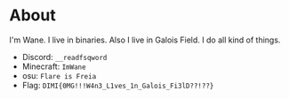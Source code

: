 # About
I'm Wane. I live in binaries. Also I live in Galois Field.
I do all kind of things.

- Discord: `__readfsqword`
- Minecraft: `ImWane`
- osu: `Flare is Freia`
- Flag: `DIMI{0MG!!!W4n3_L1ves_1n_Galois_Fi3lD??!??}`
